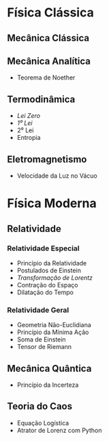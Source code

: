 # Física Clássica

## Mecânica Clássica

## Mecânica Analítica

- Teorema de Noether

## Termodinâmica

- *Lei Zero*
- *1⁰ Lei*
- 2⁰ Lei
- Entropia

## Eletromagnetismo

- Velocidade da Luz no Vácuo

# Física Moderna

## Relatividade

### Relatividade Especial

- Princípio da Relatividade
- Postulados de Einstein
- *Transformação de Lorentz*
- Contração do Espaço 
- Dilatação do Tempo

### Relatividade Geral

- Geometria Não-Euclidiana
- Princípio da Mínima Ação
- Soma de Einstein
- Tensor de Riemann

## Mecânica Quântica

- Princípio da Incerteza

## Teoria do Caos

- Equação Logística
- Atrator de Lorenz com Python
